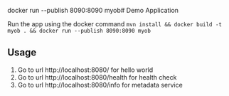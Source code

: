 docker run --publish 8090:8090 myob# Demo Application

Run the app using the docker command `mvn install && docker build -t myob . && docker run --publish 8090:8090 myob`

## Usage

1. Go to url http://localhost:8080/ for hello world
2. Go to url http://localhost:8080/health for health check
3. Go to url http://localhost:8080/info for metadata service
